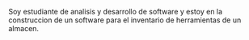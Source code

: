 Soy estudiante de analisis y desarrollo de software y estoy en la construccion de un software para el inventario de herramientas de un almacen.
